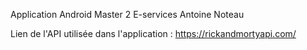 Application Android Master 2 E-services Antoine Noteau

Lien de l'API utilisée dans  l'application : https://rickandmortyapi.com/
